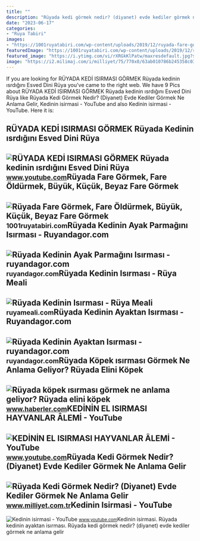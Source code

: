 ```yaml
---
title: ""
description: "Rüyada kedi görmek nedir? (diyanet) evde kediler görmek ne anlama gelir"
date: "2023-06-17"
categories:
- "Ruya Tabiri"
images:
- "https://1001ruyatabiri.com/wp-content/uploads/2019/12/ruyada-fare-gormek-fare-oldurmek-beyaz-fare-gormek-buyuk-fare-siyah-fare-gormek-fare-yemek-fare-isirmasi-1001ruyatabiri-diyanet.jpg?v=1576778754"
featuredImage: "https://1001ruyatabiri.com/wp-content/uploads/2019/12/ruyada-fare-gormek-fare-oldurmek-beyaz-fare-gormek-buyuk-fare-siyah-fare-gormek-fare-yemek-fare-isirmasi-1001ruyatabiri-diyanet.jpg?v=1576778754"
featured_image: "https://i.ytimg.com/vi/rXRGkKlPatw/maxresdefault.jpg?sqp=-oaymwEmCIAKENAF8quKqQMa8AEB-AHKAYAC6AKKAgwIABABGGUgVShSMA8=&amp;rs=AOn4CLCVikB5KPSl58onQ-5OeWPgfVg6qA"
image: "https://i2.milimaj.com/i/milliyet/75/770x0/63ab010786b245358c03a3e8.jpg"
---
```


If you are looking for RÜYADA KEDİ ISIRMASI GÖRMEK Rüyada kedinin ısrdığını Esved Dini Rüya you've came to the right web. We have 9 Pics about RÜYADA KEDİ ISIRMASI GÖRMEK Rüyada kedinin ısrdığını Esved Dini Rüya like Rüyada Kedi Görmek Nedir? (Diyanet) Evde Kediler Görmek Ne Anlama Gelir, Kedinin isirmasi - YouTube and also Kedinin isirmasi - YouTube. Here it is:

RÜYADA KEDİ ISIRMASI GÖRMEK Rüyada Kedinin ısrdığını Esved Dini Rüya
--------------------------------------------------------------------

 ![RÜYADA KEDİ ISIRMASI GÖRMEK Rüyada kedinin ısrdığını Esved Dini Rüya](https://i.ytimg.com/vi/uSaQPYLNNo0/maxresdefault.jpg?sqp=-oaymwEmCIAKENAF8quKqQMa8AEB-AH-CYAC0AWKAgwIABABGGUgXihYMA8=&rs=AOn4CLCVFqwFxcfwQwHPn8kQnLqH9GruwA) <small>www.youtube.com</small>Rüyada Fare Görmek, Fare Öldürmek, Büyük, Küçük, Beyaz Fare Görmek
------------------------------------------------------------------

 ![Rüyada Fare Görmek, Fare Öldürmek, Büyük, Küçük, Beyaz Fare Görmek](https://1001ruyatabiri.com/wp-content/uploads/2019/12/ruyada-fare-gormek-fare-oldurmek-beyaz-fare-gormek-buyuk-fare-siyah-fare-gormek-fare-yemek-fare-isirmasi-1001ruyatabiri-diyanet.jpg?v=1576778754) <small>1001ruyatabiri.com</small>Rüyada Kedinin Ayak Parmağını Isırması - Ruyandagor.com
-------------------------------------------------------

 ![Rüyada Kedinin Ayak Parmağını Isırması - ruyandagor.com](https://images.ruyandagor.com/2017/05/kedinin-ayak-parmagini-isirmasi-1521.jpg) <small>ruyandagor.com</small>Rüyada Kedinin Isırması - Rüya Meali
------------------------------------

 ![Rüyada Kedinin Isırması - Rüya Meali](http://ruyameali.com/wp-content/uploads/2018/08/kedinin-isirmasi-1024x576.jpg) <small>ruyameali.com</small>Rüyada Kedinin Ayaktan Isırması - Ruyandagor.com
------------------------------------------------

 ![Rüyada Kedinin Ayaktan Isırması - ruyandagor.com](https://images.ruyandagor.com/2017/05/kedinin-ayaktan-isirmasi-2118.jpg) <small>ruyandagor.com</small>Rüyada Köpek ısırması Görmek Ne Anlama Geliyor? Rüyada Elini Köpek
------------------------------------------------------------------

 ![Rüyada köpek ısırması görmek ne anlama geliyor? Rüyada elini köpek](https://i.hbrcdn.com/haber/2020/12/07/ruyada-kopek-isirmasi-gormek-ne-anlama-geliyor-13784540_8883_m.jpg) <small>www.haberler.com</small>KEDİNİN EL ISIRMASI HAYVANLAR ÂLEMİ - YouTube
---------------------------------------------

 ![KEDİNİN EL ISIRMASI HAYVANLAR ÂLEMİ - YouTube](https://i.ytimg.com/vi/gPWKmkd_efg/hqdefault.jpg?sqp=-oaymwEoCOADEOgC8quKqQMcGADwAQH4Ac4FgAKACooCDAgAEAEYZSBcKFAwDw==&rs=AOn4CLD7uhr5k02OZQxR2bO4UtNNojJFNA) <small>www.youtube.com</small>Rüyada Kedi Görmek Nedir? (Diyanet) Evde Kediler Görmek Ne Anlama Gelir
-----------------------------------------------------------------------

 ![Rüyada Kedi Görmek Nedir? (Diyanet) Evde Kediler Görmek Ne Anlama Gelir](https://i2.milimaj.com/i/milliyet/75/770x0/63ab010786b245358c03a3e8.jpg) <small>www.milliyet.com.tr</small>Kedinin Isirmasi - YouTube
--------------------------

 ![Kedinin isirmasi - YouTube](https://i.ytimg.com/vi/rXRGkKlPatw/maxresdefault.jpg?sqp=-oaymwEmCIAKENAF8quKqQMa8AEB-AHKAYAC6AKKAgwIABABGGUgVShSMA8=&rs=AOn4CLCVikB5KPSl58onQ-5OeWPgfVg6qA) <small>www.youtube.com</small>Kedinin isirmasi. Rüyada kedinin ayaktan isırması. Rüyada kedi görmek nedir? (diyanet) evde kediler görmek ne anlama gelir
